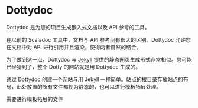 # Dottydoc

Dottydoc 是为您的项目生成嵌入式文档以及 API 参考的工具。

在以前的 Scaladoc 工具中，文档与 API 参考间有很大的区别。Dottydoc 允许您在文档中对 API 进行引用并且渲染，使得两者自然的结合。

为了做到这一点，Dottydoc 与 [Jekyll](https://jekyllrb.com/) 提供的静态网页生成形式非常相似。您可能已经猜到了，整个 Dotty 的网站就是用 Dottydoc 生成的。

通过 Dottydoc 创建一个网站与用 Jekyll 一样简单。站点的根目录存放站点的布局，此处放置的所有文件都视为静态的，也可以进行模板拓展处理。

需要进行模板拓展的文件

